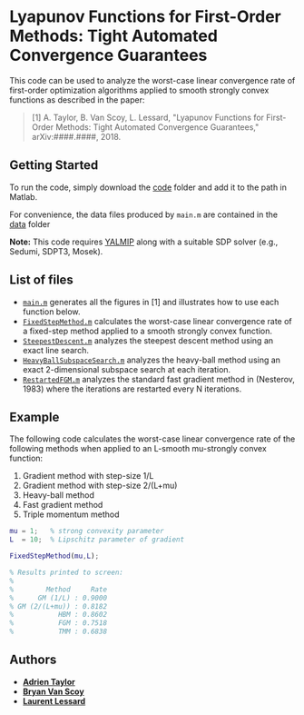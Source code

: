 # Lyapunov Functions for First-Order Methods: Tight Automated Convergence Guarantees

This code can be used to analyze the worst-case linear convergence rate of first-order optimization algorithms applied to smooth strongly convex functions as described in the paper:

> [1] A. Taylor, B. Van Scoy, L. Lessard, "Lyapunov Functions for First-Order Methods: Tight Automated Convergence Guarantees," arXiv:####.####, 2018.

## Getting Started

To run the code, simply download the [code](/code) folder and add it to the path in Matlab.

For convenience, the data files produced by `main.m` are contained in the [data](/data) folder 

**Note:** This code requires [YALMIP](https://yalmip.github.io/) along with a suitable SDP solver (e.g., Sedumi, SDPT3, Mosek).


## List of files

- [`main.m`](main.m) generates all the figures in [1] and illustrates how to use each function below.
- [`FixedStepMethod.m`](FixedStepMethod.m) calculates the worst-case linear convergence rate of a fixed-step method applied to a smooth strongly convex function.
- [`SteepestDescent.m`](SteepestDescent.m) analyzes the steepest descent method using an exact line search.
- [`HeavyBallSubspaceSearch.m`](HeavyBallSubspaceSearch.m) analyzes the heavy-ball method using an exact 2-dimensional subspace search at each iteration.
- [`RestartedFGM.m`](FixedStepMethod.m) analyzes the standard fast gradient method in (Nesterov, 1983) where the iterations are restarted every N iterations.


## Example

The following code calculates the worst-case linear convergence rate of the following methods when applied to an L-smooth mu-strongly convex function:
 1) Gradient method with step-size 1/L
 2) Gradient method with step-size 2/(L+mu)
 3) Heavy-ball method
 4) Fast gradient method
 5) Triple momentum method

```Matlab
mu = 1;   % strong convexity parameter
L  = 10;  % Lipschitz parameter of gradient

FixedStepMethod(mu,L);

% Results printed to screen:
% 
%        Method     Rate
%      GM (1/L) : 0.9000
% GM (2/(L+mu)) : 0.8182
%           HBM : 0.8602
%           FGM : 0.7518
%           TMM : 0.6838
```

## Authors

- [**Adrien Taylor**](http://www.di.ens.fr/~ataylor/)
- [**Bryan Van Scoy**](vanscoy@wisc.edu)
- [**Laurent Lessard**](http://www.laurentlessard.com/)
